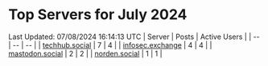 # Top Servers for July 2024
Last Updated: 07/08/2024 16:14:13 UTC
| Server | Posts | Active Users |
| -- | -- | -- |
| [techhub.social](https://techhub.social/tags/PowerShell) | 7 | 4 |
| [infosec.exchange](https://infosec.exchange/tags/PowerShell) | 4 | 4 |
| [mastodon.social](https://mastodon.social/tags/PowerShell) | 2 | 2 |
| [norden.social](https://norden.social/tags/PowerShell) | 1 | 1 |
